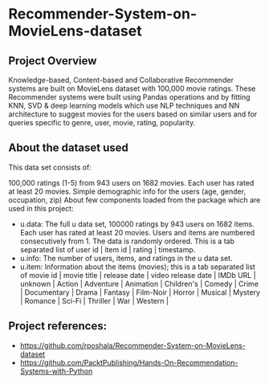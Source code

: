 # Recommender-System-on-MovieLens-dataset #
## Project Overview ##
Knowledge-based, Content-based and Collaborative Recommender systems are built on MovieLens dataset with 100,000 movie ratings. These Recommender systems were built using Pandas operations and by fitting KNN, SVD & deep learning models which use NLP techniques and NN architecture to suggest movies for the users based on similar users and for queries specific to genre, user, movie, rating, popularity.

## About the dataset used ##
This data set consists of:

100,000 ratings (1-5) from 943 users on 1682 movies.
Each user has rated at least 20 movies.
Simple demographic info for the users (age, gender, occupation, zip)
About few components loaded from the package which are used in this project:

- u.data: The full u data set, 100000 ratings by 943 users on 1682 items. Each user has rated at least 20 movies. Users and items are numbered consecutively from 1. The data is randomly ordered. This is a tab separated list of user id | item id | rating | timestamp.
- u.info: The number of users, items, and ratings in the u data set.
- u.item: Information about the items (movies); this is a tab separated list of movie id | movie title | release date | video release date | IMDb URL | unknown | Action | Adventure | Animation | Children's | Comedy | Crime | Documentary | Drama | Fantasy | Film-Noir | Horror | Musical | Mystery | Romance | Sci-Fi | Thriller | War | Western |

## Project references: ##
+ https://github.com/rposhala/Recommender-System-on-MovieLens-dataset
+ https://github.com/PacktPublishing/Hands-On-Recommendation-Systems-with-Python
